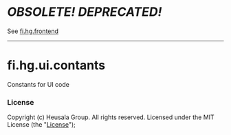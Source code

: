 # ***OBSOLETE! DEPRECATED!***

See [fi.hg.frontend](https://github.com/heusalagroup/fi.hg.frontend)

----------------

# fi.hg.ui.contants

Constants for UI code

### License

Copyright (c) Heusala Group. All rights reserved. Licensed under the MIT License (the "[License](./LICENSE)");

